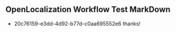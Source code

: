 ## OpenLocalization Workflow Test MarkDown
* 20c76159-e3dd-4d92-b77d-c0aa695552e6 thanks!

<!--HONumber=Oct16_HO4-->



